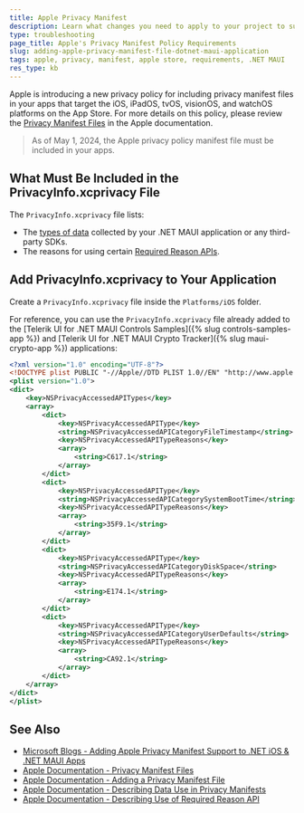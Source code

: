 ```yaml
---
title: Apple Privacy Manifest 
description: Learn what changes you need to apply to your project to support the latest Apple privacy policy.
type: troubleshooting
page_title: Apple's Privacy Manifest Policy Requirements
slug: adding-apple-privacy-manifest-file-dotnet-maui-application
tags: apple, privacy, manifest, apple store, requirements, .NET MAUI
res_type: kb
---
```


Apple is introducing a new privacy policy for including privacy manifest files in your apps that target the iOS, iPadOS, tvOS, visionOS, and watchOS platforms on the App Store. 
For more details on this policy, please review the <a href="https://developer.apple.com/documentation/bundleresources/privacy_manifest_files" target="_blank">Privacy Manifest Files</a> in the Apple documentation.

> As of May 1, 2024, the Apple privacy policy manifest file must be included in your apps.

## What Must Be Included in the PrivacyInfo.xcprivacy File

The `PrivacyInfo.xcprivacy` file lists:

* The <a href="https://developer.apple.com/documentation/bundleresources/privacy_manifest_files/describing_data_use_in_privacy_manifests" target="_blank">types of data</a> collected by your .NET MAUI application or any third-party SDKs.
* The reasons for using certain <a href="https://developer.apple.com/documentation/bundleresources/privacy_manifest_files/describing_use_of_required_reason_api" target="_blank">Required Reason APIs</a>. 

## Add PrivacyInfo.xcprivacy to Your Application

Create a `PrivacyInfo.xcprivacy` file inside the `Platforms/iOS` folder.

For reference, you can use the `PrivacyInfo.xcprivacy` file already added to the [Telerik UI for .NET MAUI Controls Samples]({% slug controls-samples-app %}) and [Telerik UI for .NET MAUI Crypto Tracker]({% slug maui-crypto-app %}) applications:

```xml
<?xml version="1.0" encoding="UTF-8"?>
<!DOCTYPE plist PUBLIC "-//Apple//DTD PLIST 1.0//EN" "http://www.apple.com/DTDs/PropertyList-1.0.dtd">
<plist version="1.0">
<dict>
    <key>NSPrivacyAccessedAPITypes</key>
    <array>
        <dict>
            <key>NSPrivacyAccessedAPIType</key>
            <string>NSPrivacyAccessedAPICategoryFileTimestamp</string>
            <key>NSPrivacyAccessedAPITypeReasons</key>
            <array>
                <string>C617.1</string>
            </array>
        </dict>
        <dict>
            <key>NSPrivacyAccessedAPIType</key>
            <string>NSPrivacyAccessedAPICategorySystemBootTime</string>
            <key>NSPrivacyAccessedAPITypeReasons</key>
            <array>
                <string>35F9.1</string>
            </array>
        </dict>
        <dict>
            <key>NSPrivacyAccessedAPIType</key>
            <string>NSPrivacyAccessedAPICategoryDiskSpace</string>
            <key>NSPrivacyAccessedAPITypeReasons</key>
            <array>
                <string>E174.1</string>
            </array>
        </dict>     
	    <dict>
            <key>NSPrivacyAccessedAPIType</key>
            <string>NSPrivacyAccessedAPICategoryUserDefaults</string>
            <key>NSPrivacyAccessedAPITypeReasons</key>
            <array>
                <string>CA92.1</string>
            </array>
        </dict>
    </array>
</dict>
</plist>
```

## See Also

* <a href="https://devblogs.microsoft.com/dotnet/apple-privacy-manifest-support/" target="_blank">Microsoft Blogs - Adding Apple Privacy Manifest Support to .NET iOS & .NET MAUI Apps</a>
* <a href="https://developer.apple.com/documentation/bundleresources/privacy_manifest_files" target="_blank">Apple Documentation - Privacy Manifest Files</a>
* <a href="https://developer.apple.com/documentation/bundleresources/privacy_manifest_files/adding_a_privacy_manifest_to_your_app_or_third-party_sdk" target="_blank">Apple Documentation - Adding a Privacy Manifest File</a>
* <a href="https://developer.apple.com/documentation/bundleresources/privacy_manifest_files/describing_data_use_in_privacy_manifests" target="_blank">Apple Documentation - Describing Data Use in Privacy Manifests</a>
* <a href="https://developer.apple.com/documentation/bundleresources/privacy_manifest_files/describing_use_of_required_reason_api" target="_blank">Apple Documentation - Describing Use of Required Reason API</a>